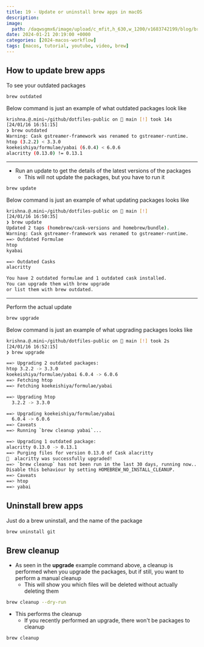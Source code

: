```yaml
---
title: 19 - Update or uninstall brew apps in macOS
description:
image:
  path: /daqwsgmx6/image/upload/c_mfit,h_630,w_1200/v1683742199/blog/brew-multiple-apps.png
date: 2024-01-21 20:19:00 +0000
categories: [2024-macos-workflow]
tags: [macos, tutorial, youtube, video, brew]
---
```


## How to update brew apps

To see your outdated packages

```bash
brew outdated
```

Below command is just an example of what outdated packages look like

```bash
krishna.@.mini~/github/dotfiles-public on  main [!] took 14s
[24/01/16 16:51:15]
❯ brew outdated
Warning: Cask gstreamer-framework was renamed to gstreamer-runtime.
htop (3.2.2) < 3.3.0
koekeishiya/formulae/yabai (6.0.4) < 6.0.6
alacritty (0.13.0) != 0.13.1
```

---

- Run an update to get the details of the latest versions of the packages
  - This will not update the packages, but you have to run it

```bash
brew update
```

Below command is just an example of what updating packages looks like

```bash
krishna.@.mini~/github/dotfiles-public on  main [!]
[24/01/16 16:50:35]
❯ brew update
Updated 2 taps (homebrew/cask-versions and homebrew/bundle).
Warning: Cask gstreamer-framework was renamed to gstreamer-runtime.
==> Outdated Formulae
htop
kyabai

==> Outdated Casks
alacritty

You have 2 outdated formulae and 1 outdated cask installed.
You can upgrade them with brew upgrade
or list them with brew outdated.
```

---

Perform the actual update

```bash
brew upgrade
```

Below command is just an example of what upgrading packages looks like

```bash
krishna.@.mini~/github/dotfiles-public on  main [!] took 2s
[24/01/16 16:52:15]
❯ brew upgrade

==> Upgrading 2 outdated packages:
htop 3.2.2 -> 3.3.0
koekeishiya/formulae/yabai 6.0.4 -> 6.0.6
==> Fetching htop
==> Fetching koekeishiya/formulae/yabai

==> Upgrading htop
  3.2.2 -> 3.3.0

==> Upgrading koekeishiya/formulae/yabai
  6.0.4 -> 6.0.6
==> Caveats
==> Running `brew cleanup yabai`...

==> Upgrading 1 outdated package:
alacritty 0.13.0 -> 0.13.1
==> Purging files for version 0.13.0 of Cask alacritty
🍺  alacritty was successfully upgraded!
==> `brew cleanup` has not been run in the last 30 days, running now...
Disable this behaviour by setting HOMEBREW_NO_INSTALL_CLEANUP.
==> Caveats
==> htop
==> yabai
```

## Uninstall brew apps

Just do a brew uninstall, and the name of the package

```bash
brew uninstall git
```

## Brew cleanup

- As seen in the **upgrade** example command above, a cleanup is performed when
  you upgrade the packages, but if still, you want to perform a manual cleanup
  - This will show you which files will be deleted without actually deleting them

```bash
brew cleanup --dry-run
```

- This performs the cleanup
  - If you recently performed an upgrade, there won't be packages to cleanup

```bash
brew cleanup
```
